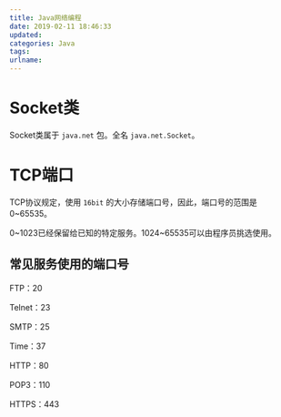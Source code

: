 ```yaml
---
title: Java网络编程
date: 2019-02-11 18:46:33
updated:
categories: Java
tags:
urlname:
---
```


# Socket类

Socket类属于 `java.net` 包。全名 `java.net.Socket`。

<!-- more -->

# TCP端口

TCP协议规定，使用 `16bit` 的大小存储端口号，因此，端口号的范围是0~65535。

0~1023已经保留给已知的特定服务。1024~65535可以由程序员挑选使用。

## 常见服务使用的端口号

FTP：20

Telnet：23

SMTP：25

Time：37

HTTP：80

POP3：110

HTTPS：443

